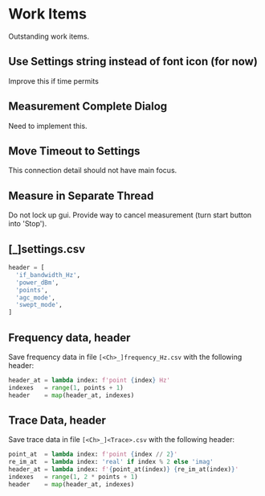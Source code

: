 # Work Items

Outstanding work items.

## Use Settings string instead of font icon (for now)

Improve this if time permits

## Measurement Complete Dialog

Need to implement this.

## Move Timeout to Settings

This connection detail should not have main focus.

## Measure in Separate Thread

Do not lock up gui. Provide way to cancel measurement (turn start button into 'Stop').

## [<Ch>_]settings.csv

```python
header = [
  'if_bandwidth_Hz',
  'power_dBm',
  'points',
  'agc_mode',
  'swept_mode',
]
```

## Frequency data, header

Save frequency data in file `[<Ch>_]frequency_Hz.csv` with the following header:

```python
header_at = lambda index: f'point {index} Hz'
indexes   = range(1, points + 1)
header    = map(header_at, indexes)
```

## Trace Data, header

Save trace data in file `[<Ch>_]<Trace>.csv` with the following header:

```python
point_at  = lambda index: f'point {index // 2}'
re_im_at  = lambda index: 'real' if index % 2 else 'imag'
header_at = lambda index: f'{point_at(index)} {re_im_at(index)}'
indexes   = range(1, 2 * points + 1)
header    = map(header_at, indexes)
```
